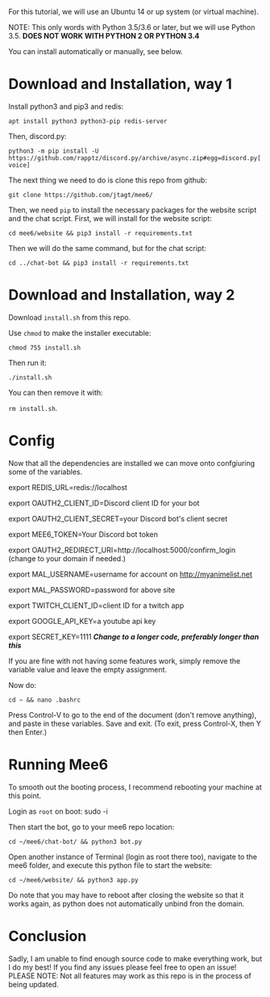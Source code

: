 

For this tutorial, we will use an Ubuntu 14 or up system (or virtual machine).

NOTE: This only words with Python 3.5/3.6 or later, but we will use Python 3.5. **DOES NOT WORK WITH PYTHON 2 OR PYTHON 3.4**

You can install automatically or manually, see below.
# Download and Installation, way 1

Install python3 and pip3 and redis:

`apt install python3 python3-pip redis-server`

Then, discord.py:

`python3 -m pip install -U https://github.com/rapptz/discord.py/archive/async.zip#egg=discord.py[voice]`

The next thing we need to do is clone this repo from github:

`git clone https://github.com/jtagt/mee6/`

Then, we need `pip` to install the necessary packages for the website script and the chat script. First, we will install for the website script:

`cd mee6/website && pip3 install -r requirements.txt`

Then we will do the same command, but for the chat script:

`cd ../chat-bot && pip3 install -r requirements.txt`

# Download and Installation, way 2
Download `install.sh` from this repo.

Use `chmod` to make the installer executable:

`chmod 755 install.sh`

Then run it:

`./install.sh`

You can then remove it with:

`rm install.sh`.

# Config
Now that all the dependencies are installed we can move onto confgiuring some of the variables.

export REDIS_URL=redis://localhost

export OAUTH2_CLIENT_ID=Discord client ID for your bot

export OAUTH2_CLIENT_SECRET=your Discord bot's client secret

export MEE6_TOKEN=Your Discord bot token

export OAUTH2_REDIRECT_URI=http://localhost:5000/confirm_login (change to your domain if needed.)

export MAL_USERNAME=username for account on http://myanimelist.net

export MAL_PASSWORD=password for above site

export TWITCH_CLIENT_ID=client ID for a twitch app

export GOOGLE_API_KEY=a youtube api key

export SECRET_KEY=1111 ***Change to a longer code, preferably longer than this***

If you are fine with not having some features work, simply remove the variable value and leave the empty assignment.

Now do:

`cd ~ && nano .bashrc`

Press Control-V to go to the end of the document (don't remove anything), and paste in these variables. Save and exit.
(To exit, press Control-X, then Y then Enter.)


# Running Mee6

To smooth out the booting process, I recommend rebooting your machine at this point.

Login as `root` on boot:
sudo -i

Then start the bot, go to your mee6 repo location:

`cd ~/mee6/chat-bot/ && python3 bot.py`

Open another instance of Terminal (login as root there too), navigate to the mee6 folder, and execute this python file to start the website:

`cd ~/mee6/website/ && python3 app.py`

Do note that you may have to reboot after closing the website so that it works again, 
as python does not automatically unbind fron the domain.

# Conclusion

Sadly, I am unable to find enough source code to make everything work, but I do my best!
If you find any issues please feel free to open an issue!
PLEASE NOTE: Not all features may work as this repo is in the process of being updated.


